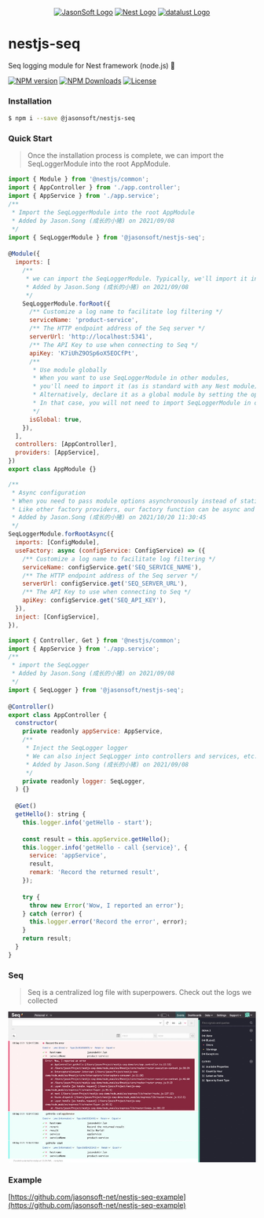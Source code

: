 <p align="center">
  <a href="https://github.com/jasonsoft/" target="blank"><img src="https://avatars.githubusercontent.com/u/90173752?s=200&v=4" width="120" alt="JasonSoft Logo" /></a>
  <a href="http://nestjs.com/" target="blank"><img src="https://avatars.githubusercontent.com/u/28507035?s=200&v=4" width="120" alt="Nest Logo" /></a>
  <a href="https://datalust.co/" target="blank"><img src="https://datalust.co/img/seq-logo-dark.svg" height="120"  alt="datalust Logo" /></a>
</p>

# nestjs-seq

Seq logging module for Nest framework (node.js) 🐷

[![NPM version][npm-img]][npm-url]
[![NPM Downloads][downloads-image]][npm-url]
[![License][license-img]][license-url]

### Installation

```bash
$ npm i --save @jasonsoft/nestjs-seq
```

### Quick Start

> Once the installation process is complete, we can import the SeqLoggerModule into the root AppModule.

```js
import { Module } from '@nestjs/common';
import { AppController } from './app.controller';
import { AppService } from './app.service';
/**
 * Import the SeqLoggerModule into the root AppModule
 * Added by Jason.Song (成长的小猪) on 2021/09/08
 */
import { SeqLoggerModule } from '@jasonsoft/nestjs-seq';

@Module({
  imports: [
    /**
     * we can import the SeqLoggerModule. Typically, we'll import it into the root AppModule and control its behavior using the .forRoot() static method.
     * Added by Jason.Song (成长的小猪) on 2021/09/08
     */
    SeqLoggerModule.forRoot({
      /** Customize a log name to facilitate log filtering */
      serviceName: 'product-service',
      /** The HTTP endpoint address of the Seq server */
      serverUrl: 'http://localhost:5341',
      /** The API Key to use when connecting to Seq */
      apiKey: 'K7iUhZ9OSp6oX5EOCfPt',
      /**
       * Use module globally
       * When you want to use SeqLoggerModule in other modules,
       * you'll need to import it (as is standard with any Nest module).
       * Alternatively, declare it as a global module by setting the options object's isGlobal property to true, as shown below.
       * In that case, you will not need to import SeqLoggerModule in other modules once it's been loaded in the root module
       */
      isGlobal: true,
    }),
  ],
  controllers: [AppController],
  providers: [AppService],
})
export class AppModule {}
```

```js
/**
 * Async configuration
 * When you need to pass module options asynchronously instead of statically, use the forRootAsync() method.
 * Like other factory providers, our factory function can be async and can inject dependencies through inject.
 * Added by Jason.Song (成长的小猪) on 2021/10/20 11:30:45
 */
SeqLoggerModule.forRootAsync({
  imports: [ConfigModule],
  useFactory: async (configService: ConfigService) => ({
    /** Customize a log name to facilitate log filtering */
    serviceName: configService.get('SEQ_SERVICE_NAME'),
    /** The HTTP endpoint address of the Seq server */
    serverUrl: configService.get('SEQ_SERVER_URL'),
    /** The API Key to use when connecting to Seq */
    apiKey: configService.get('SEQ_API_KEY'),
  }),
  inject: [ConfigService],
}),
```

```js
import { Controller, Get } from '@nestjs/common';
import { AppService } from './app.service';
/**
 * import the SeqLogger
 * Added by Jason.Song (成长的小猪) on 2021/09/08
 */
import { SeqLogger } from '@jasonsoft/nestjs-seq';

@Controller()
export class AppController {
  constructor(
    private readonly appService: AppService,
    /**
     * Inject the SeqLogger logger
     * We can also inject SeqLogger into controllers and services, etc.
     * Added by Jason.Song (成长的小猪) on 2021/09/08
     */
    private readonly logger: SeqLogger,
  ) {}

  @Get()
  getHello(): string {
    this.logger.info('getHello - start');

    const result = this.appService.getHello();
    this.logger.info('getHello - call {service}', {
      service: 'appService',
      result,
      remark: 'Record the returned result',
    });

    try {
      throw new Error('Wow, I reported an error');
    } catch (error) {
      this.logger.error('Record the error', error);
    }
    return result;
  }
}

```

### Seq

> Seq is a centralized log file with superpowers. Check out the logs we collected

![log rendering](rendering.jpg)

### Example

[https://github.com/jasonsoft-net/nestjs-seq-example](https://github.com/jasonsoft-net/nestjs-seq-example)

[npm-img]: https://img.shields.io/npm/v/@jasonsoft/nestjs-seq.svg?style=flat-square
[npm-url]: https://npmjs.org/package/@jasonsoft/nestjs-seq
[license-img]: https://img.shields.io/badge/license-MIT-green.svg?style=flat-square
[license-url]: LICENSE
[downloads-image]: https://img.shields.io/npm/dt/@jasonsoft/nestjs-seq.svg?style=flat-square
[project-icon]: https://avatars.githubusercontent.com/u/22167571?v=4
